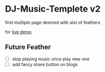 # DJ-Music-Templete v2

first multiple page desined with alot of feathers

for [live demo](https://mohammed-taysser.github.io/DJ-Music/)

## Future Feather

- [ ] stop playing music once play new one
- [ ] add fancy share button on blogs

